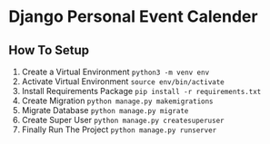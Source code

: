 # Django Personal Event Calender

## How To Setup

1. Create a Virtual Environment `python3 -m venv env`
2. Activate Virtual Environment `source env/bin/activate`
3. Install Requirements Package `pip install -r requirements.txt`
4. Create Migration `python manage.py makemigrations`
5. Migrate Database `python manage.py migrate`
6. Create Super User `python manage.py createsuperuser`
7. Finally Run The Project `python manage.py runserver`
